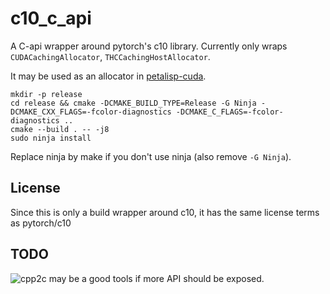# c10_c_api

A C-api wrapper around pytorch's c10 library. Currently only wraps `CUDACachingAllocator`, `THCCachingHostAllocator`.

It may be used as an allocator in [petalisp-cuda](https://github.com/theHamsta/petalisp-cuda).

```
mkdir -p release
cd release && cmake -DCMAKE_BUILD_TYPE=Release -G Ninja -DCMAKE_CXX_FLAGS=-fcolor-diagnostics -DCMAKE_C_FLAGS=-fcolor-diagnostics ..
cmake --build . -- -j8
sudo ninja install
```

Replace ninja by make if you don't use ninja (also remove `-G Ninja`).

## License

Since this is only a build wrapper around c10, it has the same license terms as pytorch/c10

## TODO

![cpp2c](https://github.com/samanbarghi/CPP2C) may be a good tools if more API should be exposed.

